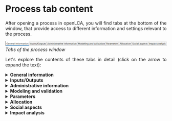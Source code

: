 # Process tab content

<div style='text-align: justify;'>

After opening a process in openLCA, you will find tabs at the bottom of the window, that provide access to different information and settings relevant to the process.

![](../media/general_information_process_cut.png)  
_Tabs of the process window_

Let's explore the contents of these tabs in detail (click on the arrow to expand the text):

<details>
<summary><b>General information</b></summary>

![](../media/general_information_process.png)  
_General information tab of a process_

Here you can view and modify the name of the flow, add a description, additional details or [tags](../cheat/tags.md), create a [product system](../prod_sys/Creating.md) from the process and export the process tabs to an Excel file. Additionally:

**_Note on "infrastructure process":_** This checkbox serves to store whether a process is infrastructure process or not (so, the process is a product with long lifetime and costly – a building, a machinery, …). This is a mandatory field in the EcoSpold1 format and also used by SimaPro e.g.. In openLCA, it has no practical effect.

**Direct calculation:** The "Direct calculation" feature generates and then calculates an in-memory product system, connecting processes using default providers or the first found connection. Reproducible and correct results are only obtained if there are unambiguous connections between these processes, i.e. if either there is always only one producing process for a product, or there is always a default provider set, to make the connection to the providing process clear and unique. 

If you are unsure about the connections, check the linking properties of a database, either via "Database → Check linking properties" or via the "Check linking" option in the pop-up window after selecting "Direct calculation":

![](../media/check_linking_new.png)  
_Check linking prior calcuation_

The main advantage of "Direct calculation" is its lower memory usage. It bypasses the need to create a separate product system in advance. This is particularly practical when working with databases that create very large product systems such as PSILCA and exiobase.

### Time 
 
In the time section, you can add and edit the start and end time of the process as well as provide any relevant descriptions.
 
### Geography

In the Geography section, you can add and edit the location of the process. Clicking on the chosen location, you can also see it on a map. 

![](../media/add_location_process.png)  
_Add a location to a process_
 
![](../media/view_location_on_map.png)  
_View a location on a map_

### Technology 

In the Technology section, users have an add a description about the technology employed in the process.

### Data quality

Here you can define the data quality flow schema for your process. Check [Data Quality](../advanced_top/data_quality.md) section for details.

</details>

<details>
<summary><b>Inputs/Outputs</b></summary>

As we’ve seen, a process encompasses all the inputs and outputs associated with an operation. Let's look at the setup of an Input/Output table of a process in openLCA.

![](../media/inputs_outputs.png)  
_Inputs/outputs tab window with highlighting on the tools to the right top corner_ 

In the top right corner, you will see several icons: "Refresh" (circled arrow), "Add Flows" (green plus), "Delete Flow" (red x), and a "123"/ "fx" icon you can use to switch between displaying the "Amount" as either a value or formula (when mathematical operations have been applied).

_**Note:**_ A waste can also be designed as an input covering recycling approaches in openLCA. Then it is possible to select "avoid product" to define a supplier. Check ["Waste"](../waste_modelling.md) section for details.

<details>
<summary><b>Flow</b></summary>

Product, elementary, and waste flows can be added as inputs or outputs to the process in several ways. You can drag and drop them from the navigation panel, double-click on an empty flow cell, or click on the green plus icon. A pop-up wizard will appear in which you can manually select the flows from the drop-down list or utilize the filter option to narrow down the choices. The option "instant search" allows you to select/deselect that openLCA runs the search function directly while you type. You can deselect this option if the live search slows down your operating system massively.

![](../media/adding_flows.png)  



Moreover, you can also drag and drop processes into the input/output section. This will automatically add the respective reference flow to the table with the selected process as a provider.

</details>

<details>
<summary><b>Category</b></summary>

The "Category" column displays the child category of the flow, indicating its placement within the folder structure.

</details>

<details>
<summary><b>Amount</b></summary>

You can enter the amount of the flow as values, formulas, and/or parameters. 

- To view the calculated value, click on the "_123_" icon located in the top right corner.
- To see the original formula/parameters, click on the icon again, which will change to the "_fx_" icon.

**_Note:_**
- When a formula and/or parameter is typed in the "Amount" field, the software will calculate the value for the amount automatically.
- Complex formulas must adhere to a specific format (e.g., Tan(a), trunc(c), etc.). Have a look in ['Constants, operators and functions for formulas in openLCA'](../advanced_top/formulas_in_openlca.md) chapter.
- You can use the formula interpreter, accessible under "Tools" → "Formula Interpreter", to identify errors within your formulas. 

</details>

<details>
<summary><b>Unit</b></summary>

openLCA supports a wide range of measurement unit types to represent different physical quantities. Some common types of units available in openLCA include:

- Mass: Kilograms (kg), grams (g), tons (t), etc.
- Volume: Cubic meters (m³), liters (L), gallons (gal), etc.
- Energy: Joules (J), kilowatt-hours (kWh), megajoules (MJ), etc.
- Length: Meters (m), kilometers (km), miles (mi), etc.
- Time: Seconds (s), minutes (min), hours (h), days (d), etc.
- Money: Currency units such as USD, EUR, GBP, etc.
- Area: Square meters (m²), square kilometers (km²), hectares (ha), etc.
- Pressure: Pascals (Pa), bar, psi, etc.
- Temperature: Celsius (°C), Fahrenheit (°F), Kelvin (K), etc.
- Electric Current: Amperes (A), milliamperes (mA), etc.

Units are assigned to the flows based on the flow property defined in the "[Flow properties tab](../flows/flow_tabs_contents.md)" You have the flexibility to change units by clicking on the unit cell and choosing a different unit from the provided list. If a conversion factor is available, the amount will be automatically converted to the newly selected unit.

**_Note:_** openLCA allows users to create **custom/new units**. This can also be done in the "[Flow properties tab](../flows/flow_tabs_contents.md)".

![](../media/change_unit.png)   
_Changing flow units within a process editor_

</details>

<details>
<summary><b>Cost/Revenue</b></summary>

openLCA has the capability to assign costs and revenues to processes, which enables conducting [Life Cycle Costing](../res_analysis/lcc.md) studies.

To add or modify a cost/revenue value, follow these steps:

- Select a cell in the "Costs/Revenues" column, click on it and select "Edit".
- Specify your desired currency and enter the overall costs or revenues for the corresponding flow in the pop-up window.
- The software automatically calculates the price per unit based on the value in the "Amount" column.
- Revenues are displayed in green, while costs/expenses are shown in violet.

![](../media/price.png)  
![](../media/price_2.png)  
_Adding costs to flows_

![](../media/price_3.png)  
![](../media/price_4.png)  
_Adding revenues to flows_

**_Note:_**: openLCA allows you to create **custom/new currencies**. It can be done in the "Currencies" folder in the "Background data" section of the Navigation panel. 

![](../media/currency_information.png)  
_Creating a new currency_

</details>

<details>
<summary><b>Uncertainty</b></summary>

Users have the option to associate uncertainties to data in their LCA studies. Otherwise, this cell is set to 'none' in a user-created process..

To add uncertainty data to flows, follow these steps:

- Click on the uncertainty cell corresponding to the flow and select "Edit".
- Choose the desired uncertainty distribution, such as logarithmic normal, normal, triangle, or uniform and fill in the required data.

![](../media/editing_uncertainty.png)  
_Adding uncertainty information, step 1_

![](../media/uncertainty.png)  
_Adding uncertainty information, step 2_

**_Note:_** Uncertainty data can also be defined for parameters and LCIA characterization factors in a similar manner. 

</details>

<details>
<summary><b>Avoided waste</b></summary>

Avoided waste occurs in a situation where the waste from a process becomes a resource for another process. System expansion is a technique used to account for avoided waste. Learn more about the concept of avoided waste in the "[Waste modelling](../flows/waste_modelling.md)" section, and explore the concept of system expansion in the "[Allocation](../allocation.md)" section.

</details>

<details>
<summary><b>Provider</b></summary>

In openLCA, a "provider" refers to the process that supplies a specific flow (the source or origin of a particular input or output flow). Output "providers" are waste treatment processes, taking the waste generated in a process. You see that the name does not perfectly fit here but we did not set up a new name. The provider information helps to establish the relationships and dependencies between different processes and flows within the LCA model, and makes the input / ouput unique. It can be overwritten in a product system, meaning that you can select a new, different connecting process in a product system.

To choose a provider for a flow, follow these steps:

1. Click on the provider cell corresponding to the flow and choose "Edit".
2. From the drop-down list, select the specific provider for the flow (in cases where multiple providers exist for the same product flow). 

Note that many processes from databases like ecoinvent have predefined default providers. To access detailed information about the provider, simply right-click on a flow and select "Open provider".

**_Note:_** When creating a product system in openLCA, the software can automatically handle flows with multiple providers. It offers several options for auto-linking processes, which are explained in detail in the ["Creating a new product system/Settings for a product system"](../prod_sys/Creating.md#settings-for-a-product-system) section.

</details>

<details>
<summary><b>Data quality</b></summary>

Check out the ["Data quality"](../advanced_top/data_quality.md) section. 

</details>

<details>
<summary><b>Location</b></summary>

By default, the location of the inputs and outputs are automatically set to match the location of the process. However, you have the option to customize the location for the individual flows.

To modify the location:

- Click on the location cell associated with the flow you want to change and select "Edit."
- A pop-up window will appear, allowing you to choose a location from the available options. You can also apply filters to find the desired location.

Gain more insight into the use of locations in the "[Regionalized LCA](../advanced_top/regionalized.md)" section. 
</details>

<details>
<summary><b>Description</b></summary>

Add a description or additional details about the process.

</details>
<br>
</details>

</details>

</details>

</details>

<details>
<summary><b>Administrative information</b></summary>

The "Administrative Information" tab is where you can input or find dataset-related details such as ownership, publication, access and use restrictions, and more. It's important to note that the entries in the administrative information section do not have any impact on the actual calculations.

![](../media/administrative_information.png)  
_Administrative information of a process_

</details>

<details>
<summary><b>Modeling and validation</b></summary>

The "Modeling and validation" tab is where you can input or find details on modeling and data and process validation.

![](../media/sources_1.png) 
_Modeling and validation tab_

The "Modeling and validation" tab is allows users to:

- Specify the process type, whether it is a unit or system process.
- Describe the Life Cycle Inventory (LCI) method used.
- Note any modeling constants utilized in the analysis.
- Provide information about data completeness.
- Discuss the data selection process if relevant to your study.
- Detail the data treatment methods applied.
- Discuss the sampling procedure employed for data collection.
- Define and document the data collection period.
- To add a data sources, click on the green "+" icon in the "Sources" section. If the required source is not listed, you can add a new one by right-clicking on the "Sources" folder in the Navigation and selecting "New source."
- You can also include reviewers by clicking the blue "Add actors" icon within this section. If the actor you want to add isn't listed under "Actors," you can create a new one by right-clicking on the "Actor" folder in the Navigation panel and selecting "New actor."

![](../media/add_actor.png)  
_Adding a new actor in the navigation panel_

It's important to note that the entries in the modeling and validation section do not have any 
impact on the actual calculations. 

</details>

<details>
<summary><b>Parameters</b></summary>

Check out the "[Parameter](../parameters/parameters.md)" section. 

</details>

<details>
<summary><b>Allocation</b></summary>

Check out the "[Allocation](../allocation.md)" section. 

</details>

<details>
<summary><b>Social aspects</b></summary>

Check out the "[Social aspects](../advanced_top/social_aspects.md)" section. 

</details>
<details>
<summary><b>Impact analysis</b></summary>

In the "Impact Analysis" tab of a process, the process's direct impact is calculated. Hence, only elementary flows present in this process (no upstream impacts) will be considered. You can choose the impact assessment method directly within the tab and the results will dynamically update accordingly. Check out the "[Direct calculation](../cheat/direct.md#direct-calculations-in-the-impact-analysis-tab)" section. 

![](../media/impact_analysis.png)  
_Impact analysis of a process_

_**Note**_:  The "impact Analysis" tab only provides you with the impacts of this particular process. Hence, the overall impacts are displayed only in the case of using system processes. In case of using a unit process-based database, only the direct impacts (elementary flows used in this process) will be calculated.

To dive deeper into the subject of LCA calculations, you can explore the sections "[LCIA methods and categories](../lcia_methods/importing_lcia_methods.md)" and
"[Calculation and Result Analysis](../res_analysis/index.html)".

</details>

</div>

